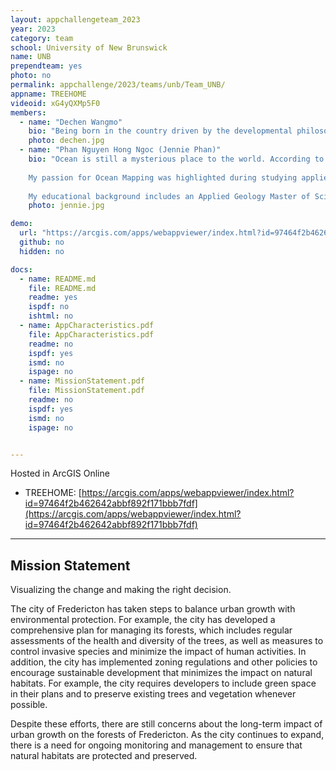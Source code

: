 ```yaml
---
layout: appchallengeteam_2023
year: 2023
category: team
school: University of New Brunswick
name: UNB
prependteam: yes
photo: no
permalink: appchallenge/2023/teams/unb/Team_UNB/
appname: TREEHOME
videoid: xG4yQXMp5F0
members:
  - name: "Dechen Wangmo"
    bio: "Being born in the country driven by the developmental philosophy 'Gross National Happiness', which emphasize environmental protection and sustainable development has always intrigued me to learn and understand more about the local environment and its problems that has detrimental effect in the environment. And geodesy and geomatics has been one of the tools needed to provide immediate attention to maintain its sustainability."
    photo: dechen.jpg
  - name: "Phan Nguyen Hong Ngoc (Jennie Phan)"
    bio: "Ocean is still a mysterious place to the world. According to NOAA's National Ocean Service, the percentage of global ocean that already is mapped by modern technology is less than 10%. Thus, ocean mappers hold the key to the ocean's problems such as illustrating water depth, shaping seafloor, coastline, and location of underwater obstructions, which are fascinating me for further career. 
    
    My passion for Ocean Mapping was highlighted during studying applied Geology. This allowed me to understand that most of the Earth's problems including natural hazards, natural resources, and marine biodiversity stem from the Ocean. Ocean mapping, therefore, plays an important role in exploring ocean resources, navigating ships to decide what and where is safe, and assisting scientists to investigate and protect marine life. I equipped myself with solid knowledge as to geology, field trip activities, laboratory experiments, mathematics (geostatistics, statistics, numerical modeling), GIS techniques, as well as computational programming skills, including Python and R language during my previous study. I wish to enhance my understanding of hydrographic practices, geospatial data analysis, and image interpretation to contribute positive activities to the ocean mapping community. 
    
    My educational background includes an Applied Geology Master of Science at the Graduate Institute of Applied Geology, National Central University, Taiwan and currently a Master of Engineering student at the Geodesy and Geomatic Engineering Department, University of New Brunswick, Canada."
    photo: jennie.jpg

demo:
  url: "https://arcgis.com/apps/webappviewer/index.html?id=97464f2b462642abbf892f171bbb7fdf"
  github: no
  hidden: no

docs:
  - name: README.md
    file: README.md
    readme: yes
    ispdf: no
    ishtml: no
  - name: AppCharacteristics.pdf
    file: AppCharacteristics.pdf
    readme: no
    ispdf: yes
    ismd: no
    ispage: no
  - name: MissionStatement.pdf
    file: MissionStatement.pdf
    readme: no
    ispdf: yes
    ismd: no
    ispage: no


---
```


Hosted in ArcGIS Online

- TREEHOME: [https://arcgis.com/apps/webappviewer/index.html?id=97464f2b462642abbf892f171bbb7fdf](https://arcgis.com/apps/webappviewer/index.html?id=97464f2b462642abbf892f171bbb7fdf)

---

## Mission Statement

Visualizing the change and making the right decision. 

The city of Fredericton has taken steps to balance urban growth with environmental protection. For example, the city has developed a comprehensive plan for managing its forests, which includes regular assessments of the health and diversity of the trees, as well as measures to control invasive species and minimize the impact of human activities. In addition, the city has implemented zoning regulations and other policies to encourage sustainable development that minimizes the impact on natural habitats. For example, the city requires developers to include green space in their plans and to preserve existing trees and vegetation whenever possible.

Despite these efforts, there are still concerns about the long-term impact of urban growth on the forests of Fredericton. As the city continues to expand, there is a need for ongoing monitoring and management to ensure that natural habitats are protected and preserved.

